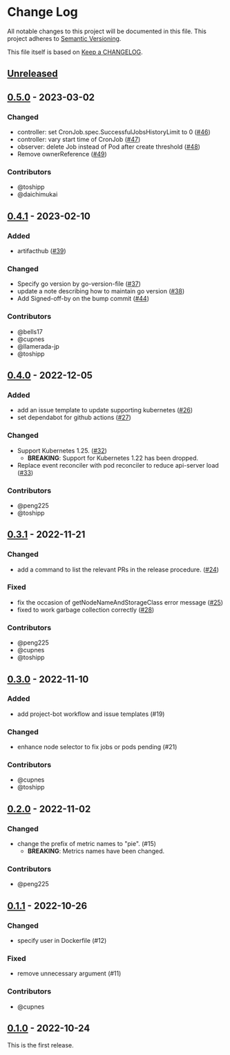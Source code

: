 # Change Log

All notable changes to this project will be documented in this file.
This project adheres to [Semantic Versioning](http://semver.org/).

This file itself is based on [Keep a CHANGELOG](https://keepachangelog.com/en/0.3.0/).

## [Unreleased]

## [0.5.0] - 2023-03-02

### Changed

- controller: set CronJob.spec.SuccessfulJobsHistoryLimit to 0  ([#46](https://github.com/topolvm/pie/pull/46))
- controller: vary start time of CronJob ([#47](https://github.com/topolvm/pie/pull/47))
- observer: delete Job instead of Pod after create threshold ([#48](https://github.com/topolvm/pie/pull/48))
- Remove ownerReference ([#49](https://github.com/topolvm/pie/pull/49))

### Contributors

- @toshipp
- @daichimukai

## [0.4.1] - 2023-02-10

### Added

- artifacthub ([#39](https://github.com/topolvm/pie/pull/39))

### Changed

- Specify go version by go-version-file ([#37](https://github.com/topolvm/pie/pull/37))
- update a note describing how to maintain go version ([#38](https://github.com/topolvm/pie/pull/38))
- Add Signed-off-by on the bump commit ([#44](https://github.com/topolvm/pie/pull/44))

### Contributors

- @bells17
- @cupnes
- @llamerada-jp
- @toshipp

## [0.4.0] - 2022-12-05

### Added

- add an issue template to update supporting kubernetes ([#26](https://github.com/topolvm/pie/pull/26))
- set dependabot for github actions ([#27](https://github.com/topolvm/pie/pull/27))

### Changed

- Support Kubernetes 1.25. ([#32](https://github.com/topolvm/pie/pull/32))
  - **BREAKING**: Support for Kubernetes 1.22 has been dropped.
- Replace event reconciler with pod reconciler to reduce api-server load ([#33](https://github.com/topolvm/pie/pull/33))

### Contributors

- @peng225
- @toshipp

## [0.3.1] - 2022-11-21

### Changed

- add a command to list the relevant PRs in the release procedure. ([#24](https://github.com/topolvm/pie/pull/24))

### Fixed

- fix the occasion of getNodeNameAndStorageClass error message ([#25](https://github.com/topolvm/pie/pull/25))
- fixed to work garbage collection correctly  ([#28](https://github.com/topolvm/pie/pull/28))

### Contributors

- @peng225
- @cupnes
- @toshipp

## [0.3.0] - 2022-11-10

### Added

- add project-bot workflow and issue templates (#19)

### Changed

- enhance node selector to fix jobs or pods pending (#21)

### Contributors

- @cupnes
- @toshipp

## [0.2.0] - 2022-11-02

### Changed

- change the prefix of metric names to "pie". (#15)
  - **BREAKING**: Metrics names have been changed.

### Contributors

- @peng225

## [0.1.1] - 2022-10-26

### Changed

- specify user in Dockerfile (#12)

### Fixed

- remove unnecessary argument (#11)

### Contributors

- @cupnes

## [0.1.0] - 2022-10-24

This is the first release.

[Unreleased]: https://github.com/topolvm/pie/compare/v0.5.0...HEAD
[0.5.0]: https://github.com/topolvm/pie/compare/v0.4.1...v0.5.0
[0.4.1]: https://github.com/topolvm/pie/compare/v0.4.0...v0.4.1
[0.4.0]: https://github.com/topolvm/pie/compare/v0.3.1...v0.4.0
[0.3.1]: https://github.com/topolvm/pie/compare/v0.3.0...v0.3.1
[0.3.0]: https://github.com/topolvm/pie/compare/v0.2.0...v0.3.0
[0.2.0]: https://github.com/topolvm/pie/compare/v0.1.1...v0.2.0
[0.1.1]: https://github.com/topolvm/pie/compare/v0.1.0...v0.1.1
[0.1.0]: https://github.com/topolvm/pie/compare/4b825dc642cb6eb9a060e54bf8d69288fbee4904...v0.1.0

